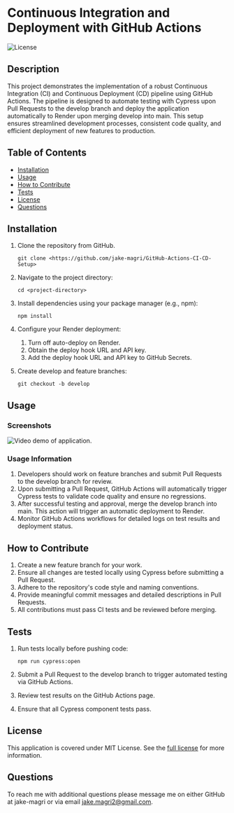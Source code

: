 # Continuous Integration and Deployment with GitHub Actions
![License](https://img.shields.io/badge/MIT%20License-purple)

## Description

This project demonstrates the implementation of a robust Continuous Integration (CI) and Continuous Deployment (CD) pipeline using GitHub Actions. The pipeline is designed to automate testing with Cypress upon Pull Requests to the develop branch and deploy the application automatically to Render upon merging develop into main. This setup ensures streamlined development processes, consistent code quality, and efficient deployment of new features to production.

## Table of Contents

- [Installation](#installation)
- [Usage](#usage)
- [How to Contribute](#how-to-contribute)
- [Tests](#tests)
- [License](#license)
- [Questions](#questions)

## Installation

1. Clone the repository from GitHub.
    ```
    git clone <https://github.com/jake-magri/GitHub-Actions-CI-CD-Setup>
    ```

2. Navigate to the project directory:
    ```
    cd <project-directory>
    ```

3. Install dependencies using your package manager (e.g., npm):
    ```
    npm install
    ```

4. Configure your Render deployment:
    1. Turn off auto-deploy on Render.
    2. Obtain the deploy hook URL and API key.
    3. Add the deploy hook URL and API key to GitHub Secrets.

5. Create develop and feature branches:
    ```
    git checkout -b develop
    ```

## Usage

### Screenshots
![Video demo of application.](assets/videos/screenshot)

### Usage Information
1. Developers should work on feature branches and submit Pull Requests to the develop branch for review.
2. Upon submitting a Pull Request, GitHub Actions will automatically trigger Cypress tests to validate code quality and ensure no regressions.
3. After successful testing and approval, merge the develop branch into main. This action will trigger an automatic deployment to Render.
4. Monitor GitHub Actions workflows for detailed logs on test results and deployment status.

## How to Contribute
1. Create a new feature branch for your work.
2. Ensure all changes are tested locally using Cypress before submitting a Pull Request.
3. Adhere to the repository's code style and naming conventions.
4. Provide meaningful commit messages and detailed descriptions in Pull Requests.
5. All contributions must pass CI tests and be reviewed before merging.

## Tests

1. Run tests locally before pushing code:
    ```
    npm run cypress:open
    ```

2. Submit a Pull Request to the develop branch to trigger automated testing via GitHub Actions.
3. Review test results on the GitHub Actions page.
4. Ensure that all Cypress component tests pass.

## License 
This application is covered under MIT License.
See the [full license](https://opensource.org/licenses/MIT) for more information.

## Questions
To reach me with additional questions please message me on either GitHub at jake-magri or via email jake.magri2@gmail.com.